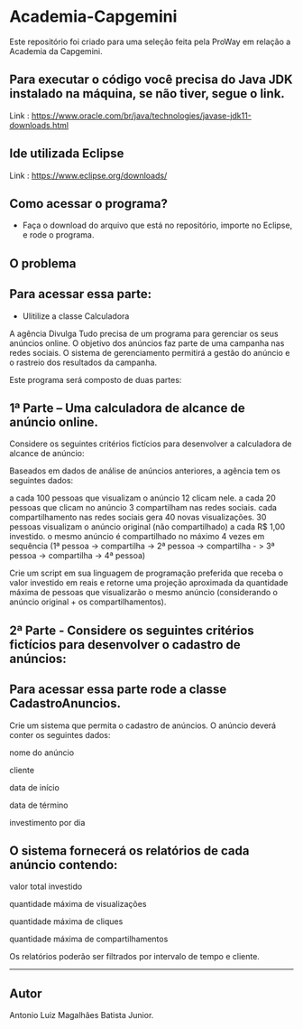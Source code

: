 # Academia-Capgemini
Este repositório foi criado para uma seleção feita pela ProWay em relação a Academia da Capgemini.

## Para executar o código você precisa do Java JDK instalado na máquina, se não tiver, segue o link.
Link : https://www.oracle.com/br/java/technologies/javase-jdk11-downloads.html

## Ide utilizada Eclipse
Link : https://www.eclipse.org/downloads/

## Como acessar o programa?
- Faça o download do arquivo que está no repositório, importe no Eclipse, e rode o programa.


## O problema
## Para acessar essa parte:
- Ulitilize a classe Calculadora

A agência Divulga Tudo precisa de um programa para gerenciar os seus anúncios online. O objetivo dos anúncios faz parte de uma campanha nas redes sociais. O sistema de gerenciamento permitirá a gestão do anúncio e o rastreio dos resultados da campanha.

Este programa será composto de duas partes:

## 1ª Parte – Uma calculadora de alcance de anúncio online.

Considere os seguintes critérios fictícios para desenvolver a calculadora de alcance de anúncio:

Baseados em dados de análise de anúncios anteriores, a agência tem os seguintes dados:

a cada 100 pessoas que visualizam o anúncio 12 clicam nele.
a cada 20 pessoas que clicam no anúncio 3 compartilham nas redes sociais.
cada compartilhamento nas redes sociais gera 40 novas visualizações.
30 pessoas visualizam o anúncio original (não compartilhado) a cada R$ 1,00 investido.
o mesmo anúncio é compartilhado no máximo 4 vezes em sequência
(1ª pessoa -> compartilha -> 2ª pessoa -> compartilha - > 3ª pessoa -> compartilha -> 4ª pessoa)


Crie um script em sua linguagem de programação preferida que receba o valor investido em reais e retorne uma projeção aproximada da quantidade máxima de pessoas que visualizarão o mesmo anúncio (considerando o anúncio original + os compartilhamentos).


## 2ª Parte - Considere os seguintes critérios fictícios para desenvolver o cadastro de anúncios:
## Para acessar essa parte rode a classe CadastroAnuncios.
Crie um sistema que permita o cadastro de anúncios. O anúncio deverá conter os seguintes dados:

nome do anúncio

cliente

data de início

data de término

investimento por dia

 
## O sistema fornecerá os relatórios de cada anúncio contendo:

valor total investido

quantidade máxima de visualizações

quantidade máxima de cliques

quantidade máxima de compartilhamentos

Os relatórios poderão ser filtrados por intervalo de tempo e cliente.

---------------------------------------------------------------------------------------------------------------------------------------------------------------------------------
## Autor
Antonio Luiz Magalhães Batista Junior.

